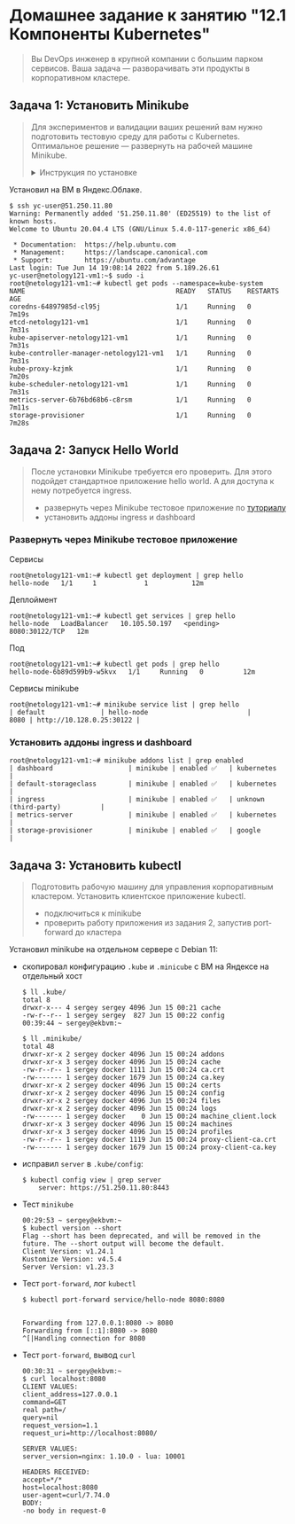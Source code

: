 # Домашнее задание к занятию "12.1 Компоненты Kubernetes"

> Вы DevOps инженер в крупной компании с большим парком сервисов. Ваша задача — разворачивать эти продукты в корпоративном кластере. 

## Задача 1: Установить Minikube

> Для экспериментов и валидации ваших решений вам нужно подготовить тестовую среду для работы с Kubernetes. Оптимальное решение — развернуть на рабочей машине Minikube.
>
> <details><summary>Инструкция по установке</summary>
>
> ### Как поставить на AWS:
> - создать EC2 виртуальную машину (Ubuntu Server 20.04 LTS (HVM), SSD Volume Type) с типом **t3.small**. Для работы потребуется настроить Security Group для доступа по ssh. Не забудьте указать keypair, он потребуется для подключения.
> - подключитесь к серверу по ssh (ssh ubuntu@<ipv4_public_ip> -i <keypair>.pem)
> - установите миникуб и докер следующими командами:
>   - curl -LO https://storage.googleapis.com/kubernetes-release/release/`curl -s https://storage.googleapis.com/kubernetes-release/release/stable.txt`/bin/linux/amd64/kubectl
>   - chmod +x ./kubectl
>   - sudo mv ./kubectl /usr/local/bin/kubectl
>   - sudo apt-get update && sudo apt-get install docker.io conntrack -y
>   - curl -Lo minikube https://storage.googleapis.com/minikube/releases/latest/minikube-linux-amd64 && chmod +x minikube && sudo mv minikube /usr/local/bin/
> - проверить версию можно командой minikube version
> - переключаемся на root и запускаем миникуб: minikube start --vm-driver=none
> - после запуска стоит проверить статус: minikube status
> - запущенные служебные компоненты можно увидеть командой: kubectl get pods --namespace=kube-system
> 
> ### Для сброса кластера стоит удалить кластер и создать заново:
> - minikube delete
> - minikube start --vm-driver=none
> 
> Возможно, для повторного запуска потребуется выполнить команду: sudo sysctl fs.protected_regular=0
> 
> Инструкция по установке Minikube - [ссылка](https://kubernetes.io/ru/docs/tasks/tools/install-minikube/)
> 
> **Важно**: t3.small не входит во free tier, следите за бюджетом аккаунта и удаляйте виртуалку.
>
> </details>

Установил на ВМ в Яндекс.Облаке.

```console
$ ssh yc-user@51.250.11.80
Warning: Permanently added '51.250.11.80' (ED25519) to the list of known hosts.
Welcome to Ubuntu 20.04.4 LTS (GNU/Linux 5.4.0-117-generic x86_64)

 * Documentation:  https://help.ubuntu.com
 * Management:     https://landscape.canonical.com
 * Support:        https://ubuntu.com/advantage
Last login: Tue Jun 14 19:08:14 2022 from 5.189.26.61
yc-user@netology121-vm1:~$ sudo -i
root@netology121-vm1:~# kubectl get pods --namespace=kube-system
NAME                                      READY   STATUS    RESTARTS   AGE
coredns-64897985d-cl95j                   1/1     Running   0          7m19s
etcd-netology121-vm1                      1/1     Running   0          7m31s
kube-apiserver-netology121-vm1            1/1     Running   0          7m31s
kube-controller-manager-netology121-vm1   1/1     Running   0          7m31s
kube-proxy-kzjmk                          1/1     Running   0          7m20s
kube-scheduler-netology121-vm1            1/1     Running   0          7m31s
metrics-server-6b76bd68b6-c8rsm           1/1     Running   0          7m11s
storage-provisioner                       1/1     Running   0          7m28s
```

## Задача 2: Запуск Hello World

> После установки Minikube требуется его проверить. Для этого подойдет стандартное приложение hello world. А для доступа к нему потребуется ingress.
> 
> - развернуть через Minikube тестовое приложение по [туториалу](https://kubernetes.io/ru/docs/tutorials/hello-minikube/#%D1%81%D0%BE%D0%B7%D0%B4%D0%B0%D0%BD%D0%B8%D0%B5-%D0%BA%D0%BB%D0%B0%D1%81%D1%82%D0%B5%D1%80%D0%B0-minikube)
> - установить аддоны ingress и dashboard

### Развернуть через Minikube тестовое приложение

Сервисы
```console
root@netology121-vm1:~# kubectl get deployment | grep hello
hello-node   1/1     1            1           12m
```
Деплоймент
```console
root@netology121-vm1:~# kubectl get services | grep hello
hello-node   LoadBalancer   10.105.50.197   <pending>     8080:30122/TCP   12m
```
Под
```console
root@netology121-vm1:~# kubectl get pods | grep hello
hello-node-6b89d599b9-w5kvx   1/1     Running   0          12m
```
Сервисы minikube
```console
root@netology121-vm1:~# minikube service list | grep hello
| default              | hello-node                         |         8080 | http://10.128.0.25:30122 |
```
### Установить аддоны ingress и dashboard

```console
root@netology121-vm1:~# minikube addons list | grep enabled
| dashboard                   | minikube | enabled ✅   | kubernetes                     |
| default-storageclass        | minikube | enabled ✅   | kubernetes                     |
| ingress                     | minikube | enabled ✅   | unknown (third-party)          |
| metrics-server              | minikube | enabled ✅   | kubernetes                     |
| storage-provisioner         | minikube | enabled ✅   | google                         |
```

## Задача 3: Установить kubectl

> Подготовить рабочую машину для управления корпоративным кластером. Установить клиентское приложение kubectl.
> - подключиться к minikube 
> - проверить работу приложения из задания 2, запустив port-forward до кластера

Установил minikube на отдельном сервере с Debian 11:
* скопировал конфигурацию `.kube` и `.minicube` с ВМ на Яндексе на отдельный хост
  ```console
  $ ll .kube/
  total 8
  drwxr-x--- 4 sergey sergey 4096 Jun 15 00:21 cache
  -rw-r--r-- 1 sergey sergey  827 Jun 15 00:22 config
  00:39:44 ~ sergey@ekbvm:~
  ```
  ```console
  $ ll .minikube/
  total 48
  drwxr-xr-x 2 sergey docker 4096 Jun 15 00:24 addons
  drwxr-xr-x 3 sergey docker 4096 Jun 15 00:24 cache
  -rw-r--r-- 1 sergey docker 1111 Jun 15 00:24 ca.crt
  -rw------- 1 sergey docker 1679 Jun 15 00:24 ca.key
  drwxr-xr-x 2 sergey docker 4096 Jun 15 00:24 certs
  drwxr-xr-x 2 sergey docker 4096 Jun 15 00:24 config
  drwxr-xr-x 2 sergey docker 4096 Jun 15 00:24 files
  drwxr-xr-x 2 sergey docker 4096 Jun 15 00:24 logs
  -rw------- 1 sergey docker    0 Jun 15 00:24 machine_client.lock
  drwxr-xr-x 3 sergey docker 4096 Jun 15 00:24 machines
  drwxr-xr-x 3 sergey docker 4096 Jun 15 00:24 profiles
  -rw-r--r-- 1 sergey docker 1119 Jun 15 00:24 proxy-client-ca.crt
  -rw------- 1 sergey docker 1679 Jun 15 00:24 proxy-client-ca.key
  ```
* исправил `server` в `.kube/config`:
  ```console
  $ kubectl config view | grep server
      server: https://51.250.11.80:8443
  ```
* Тест `minikube`
  ```console
  00:29:53 ~ sergey@ekbvm:~
  $ kubectl version --short
  Flag --short has been deprecated, and will be removed in the future. The --short output will become the default.
  Client Version: v1.24.1
  Kustomize Version: v4.5.4
  Server Version: v1.23.3
  ```
* Тест `port-forward`, лог `kubectl`
  ```console
  $ kubectl port-forward service/hello-node 8080:8080


  Forwarding from 127.0.0.1:8080 -> 8080
  Forwarding from [::1]:8080 -> 8080
  ^[|Handling connection for 8080
  ```

* Тест `port-forward`, вывод `curl`
  ```console
  00:30:31 ~ sergey@ekbvm:~
  $ curl localhost:8080
  CLIENT VALUES:
  client_address=127.0.0.1
  command=GET
  real path=/
  query=nil
  request_version=1.1
  request_uri=http://localhost:8080/

  SERVER VALUES:
  server_version=nginx: 1.10.0 - lua: 10001

  HEADERS RECEIVED:
  accept=*/*
  host=localhost:8080
  user-agent=curl/7.74.0
  BODY:
  -no body in request-0
  ```
